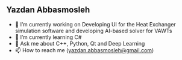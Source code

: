 ## Yazdan Abbasmosleh


- 🔭 I’m currently working on Developing UI for the Heat Exchanger simulation software and developing AI-based solver for VAWTs
- 🌱 I’m currently learning C#
- 💬 Ask me about C++, Python, Qt and Deep Learning
- 📫 How to reach me (yazdan.abbasmosleh@gmail.com)
